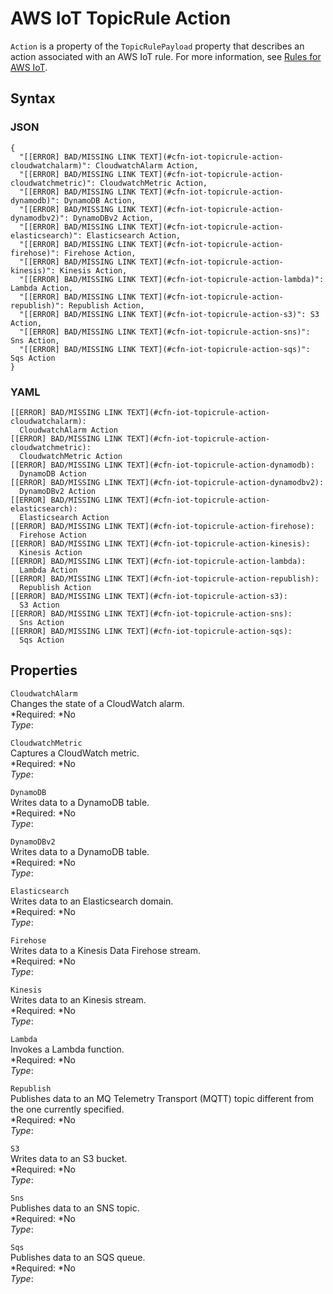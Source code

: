 # AWS IoT TopicRule Action<a name="aws-properties-iot-topicrule-action"></a>

`Action` is a property of the `TopicRulePayload` property that describes an action associated with an AWS IoT rule\. For more information, see [Rules for AWS IoT](http://docs.aws.amazon.com/iot/latest/developerguide/iot-rules.html)\.

## Syntax<a name="w3ab2c21c14e1120b5"></a>

### JSON<a name="aws-properties-iot-topicrule-action-syntax.json"></a>

```
{
  "[[ERROR] BAD/MISSING LINK TEXT](#cfn-iot-topicrule-action-cloudwatchalarm)": CloudwatchAlarm Action,
  "[[ERROR] BAD/MISSING LINK TEXT](#cfn-iot-topicrule-action-cloudwatchmetric)": CloudwatchMetric Action,
  "[[ERROR] BAD/MISSING LINK TEXT](#cfn-iot-topicrule-action-dynamodb)": DynamoDB Action,
  "[[ERROR] BAD/MISSING LINK TEXT](#cfn-iot-topicrule-action-dynamodbv2)": DynamoDBv2 Action,
  "[[ERROR] BAD/MISSING LINK TEXT](#cfn-iot-topicrule-action-elasticsearch)": Elasticsearch Action,
  "[[ERROR] BAD/MISSING LINK TEXT](#cfn-iot-topicrule-action-firehose)": Firehose Action,
  "[[ERROR] BAD/MISSING LINK TEXT](#cfn-iot-topicrule-action-kinesis)": Kinesis Action,
  "[[ERROR] BAD/MISSING LINK TEXT](#cfn-iot-topicrule-action-lambda)": Lambda Action,
  "[[ERROR] BAD/MISSING LINK TEXT](#cfn-iot-topicrule-action-republish)": Republish Action,
  "[[ERROR] BAD/MISSING LINK TEXT](#cfn-iot-topicrule-action-s3)": S3 Action,
  "[[ERROR] BAD/MISSING LINK TEXT](#cfn-iot-topicrule-action-sns)": Sns Action,
  "[[ERROR] BAD/MISSING LINK TEXT](#cfn-iot-topicrule-action-sqs)": Sqs Action
}
```

### YAML<a name="aws-properties-iot-topicrule-action-syntax.yaml"></a>

```
[[ERROR] BAD/MISSING LINK TEXT](#cfn-iot-topicrule-action-cloudwatchalarm):
  CloudwatchAlarm Action
[[ERROR] BAD/MISSING LINK TEXT](#cfn-iot-topicrule-action-cloudwatchmetric):
  CloudwatchMetric Action
[[ERROR] BAD/MISSING LINK TEXT](#cfn-iot-topicrule-action-dynamodb):
  DynamoDB Action
[[ERROR] BAD/MISSING LINK TEXT](#cfn-iot-topicrule-action-dynamodbv2):
  DynamoDBv2 Action
[[ERROR] BAD/MISSING LINK TEXT](#cfn-iot-topicrule-action-elasticsearch):
  Elasticsearch Action
[[ERROR] BAD/MISSING LINK TEXT](#cfn-iot-topicrule-action-firehose):
  Firehose Action
[[ERROR] BAD/MISSING LINK TEXT](#cfn-iot-topicrule-action-kinesis):
  Kinesis Action
[[ERROR] BAD/MISSING LINK TEXT](#cfn-iot-topicrule-action-lambda):
  Lambda Action
[[ERROR] BAD/MISSING LINK TEXT](#cfn-iot-topicrule-action-republish):
  Republish Action
[[ERROR] BAD/MISSING LINK TEXT](#cfn-iot-topicrule-action-s3):
  S3 Action
[[ERROR] BAD/MISSING LINK TEXT](#cfn-iot-topicrule-action-sns):
  Sns Action
[[ERROR] BAD/MISSING LINK TEXT](#cfn-iot-topicrule-action-sqs):
  Sqs Action
```

## Properties<a name="w3ab2c21c14e1120b7"></a>

`CloudwatchAlarm`  
Changes the state of a CloudWatch alarm\.  
*Required: *No  
*Type*: 

`CloudwatchMetric`  
Captures a CloudWatch metric\.  
*Required: *No  
*Type*: 

`DynamoDB`  
Writes data to a DynamoDB table\.  
*Required: *No  
*Type*: 

`DynamoDBv2`  
Writes data to a DynamoDB table\.  
*Required: *No  
*Type*: 

`Elasticsearch`  
Writes data to an Elasticsearch domain\.  
*Required: *No  
*Type*: 

`Firehose`  
Writes data to a Kinesis Data Firehose stream\.  
*Required: *No  
*Type*: 

`Kinesis`  
Writes data to an Kinesis stream\.  
*Required: *No  
*Type*: 

`Lambda`  
Invokes a Lambda function\.  
*Required: *No  
*Type*: 

`Republish`  
Publishes data to an MQ Telemetry Transport \(MQTT\) topic different from the one currently specified\.  
*Required: *No  
*Type*: 

`S3`  
Writes data to an S3 bucket\.  
*Required: *No  
*Type*: 

`Sns`  
Publishes data to an SNS topic\.  
*Required: *No  
*Type*: 

`Sqs`  
Publishes data to an SQS queue\.  
*Required: *No  
*Type*: 
